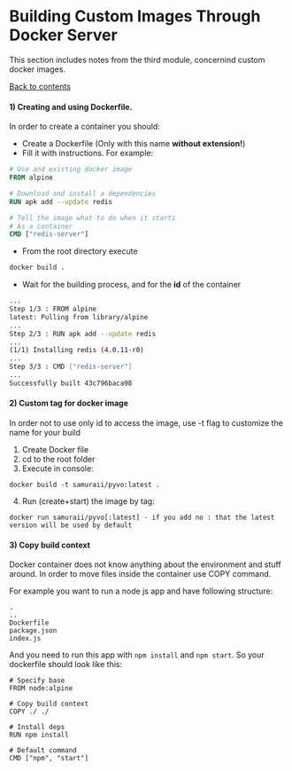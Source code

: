 # Building Custom Images Through Docker Server

This section includes notes from the third module, concernind custom docker images.

[Back to contents](/README.md)

#### 1) Creating and using Dockerfile.

In order to create a container you should:
- Create a Dockerfile (Only with this name **without extension!**)
- Fill it with instructions. For example: 
```Dockerfile
# Use and existing docker image
FROM alpine

# Download and install a dependencies
RUN apk add --update redis

# Tell the image what to do when it starts
# As a container
CMD ["redis-server"]
```
- From the root directory execute
```bash
docker build .
```
- Wait for the building process, and for the **id** of the container
```bash
...
Step 1/3 : FROM alpine
latest: Pulling from library/alpine
...
Step 2/3 : RUN apk add --update redis
...
(1/1) Installing redis (4.0.11-r0)
...
Step 3/3 : CMD ["redis-server"]
...
Successfully built 43c796baca98
```

#### 2) Custom tag for docker image

In order not to use only id to access the image, use -t flag to customize the name for your build

1) Create Docker file
2) cd to the root folder
3) Execute in console:
```
docker build -t samuraii/pyvo:latest .
```
4) Run (create+start) the image by tag:
```
docker run samuraii/pyvo[:latest] - if you add no : that the latest version will be used by default
```

#### 3) Copy build context

Docker container does not know anything about the environment and stuff around. In order to move files inside the container use COPY command.

For example you want to run a node js app and have following structure:

```
.
..
Dockerfile
package.json
index.js
```

And you need to run this app with ```npm install``` and ```npm start```. So your dockerfile should look like this:

```docker
# Specify base
FROM node:alpine

# Copy build context
COPY ./ ./

# Install deps
RUN npm install

# Default command
CMD ["npm", "start"]
```
